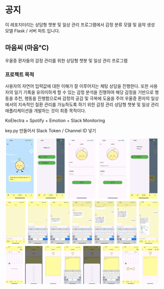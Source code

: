 # 공지
이 레포지터리는 상담형 챗봇 및 일상 관리 프로그램에서 감정 분류 모델 및 음악 생성 모델 Flask / 서버 파트 입니다.



## 마음씨 (마음°C)
우울증 환자들의 감정 관리를 위한 상담형 챗봇 및 일상 관리 프로그램




### 프로젝트 목적
사용자의 자연어 입력값에 대한 이해가 잘 이루어지는 채팅 상담을 진행한다.
또한 사용자의 일기 기록을 유의미하게 할 수 있는 감정 분석을 진행하여 해당 감정을 기반으로 행동을 추천, 행동을 진행함으로써 감정의 공감 및 극복에 도움을 주어 우울증 환자의 일상에서의 지속적인 질환 관리를 가능하도록 하기 위한 감정 관리 상담형 챗봇 및 일상 관리 애플리케이션을 개발하는 것이 최종 목적이다.




KoElectra + Spotify + Emotion + Slack Monitoring 


key.py 만들어서 Slack Token / Channel ID 넣기


<img src="sampleImg/signup.png" width="500" alt="로그인/회원가입">

<img src="sampleImg/chatbot.png" width="700" alt="챗봇 화면">

<img src="sampleImg/diary_analyze_emotion.png" width="700" alt="일기 및 감정 저장">
